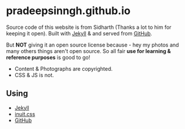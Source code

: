 # pradeepsinngh.github.io

Source code of this website is from Sidharth (Thanks a lot to him for keeping it open). Built with [Jekyll](http://jekyllrb.com) &  and served from [GitHub](http://github.com).



But **NOT** giving it an open source license because - hey my photos and many others things aren't open source. So all fair **use for learning & reference purposes** is good to go!

* Content & Photographs are copyrighted.
* CSS & JS is not.

## Using

* [Jekyll](http://jekyllrb.com)
* [inuit.css](http://inuitcss.com)
* [GitHub](http://github.com)
